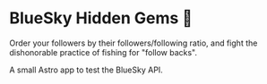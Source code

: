 # BlueSky Hidden Gems 💎

Order your followers by their followers/following ratio, and fight the dishonorable practice of fishing for "follow backs".

A small Astro app to test the BlueSky API.
